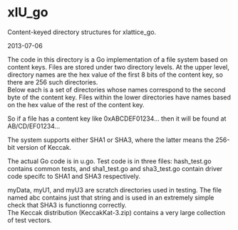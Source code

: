 <h1 class="libTop">xlU_go</h1>

Content-keyed directory structures for xlattice_go.

2013-07-06

The code in this directory is a Go implementation of a file system
based on content keys.  Files are stored under two directory levels.
At the upper level, directory names are the hex value of the first
8 bits of the content key, so there are 256 such directories.  
Below each is a set of directories whose names correspond to the
second byte of the content key.  Files within the lower directories
have names based on the hex value of the rest of the content key.

So if a file has a content key like 0xABCDEF01234... then it will
be found at AB/CD/EF01234...

The system supports either SHA1 or SHA3, where the latter means
the 256-bit version of Keccak.

The actual Go code is in u.go.  Test code is in three files:
hash_test.go contains common tests, and sha1_test.go and
sha3_test.go contain driver code specifc to SHA1 and SHA3 respectively.

myData, myU1, and myU3 are scratch directories used in testing.
The file named abc contains just that string and is used in an
extremely simple check that SHA3 is functionng correctly.  
The Keccak distribution (KeccakKat-3.zip) contains a very large collection 
of test vectors.
